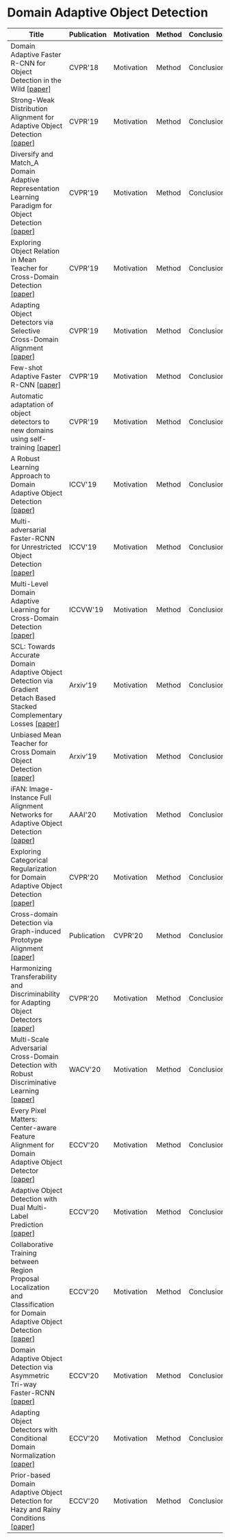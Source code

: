 # Domain Adaptive Object Detection

| Title | Publication | Motivation | Method | Conclusion| Limitation | Comment |
| - | - | - | - | - | - | - |
| Domain Adaptive Faster R-CNN for Object Detection in the Wild [[paper]](https://arxiv.org/abs/1803.03243) | CVPR'18 | Motivation | Method | Conclusion| Limitation | Comment |
| Strong-Weak Distribution Alignment for Adaptive Object Detection [[paper]](https://arxiv.org/abs/1812.04798) | CVPR'19 | Motivation | Method | Conclusion| Limitation | Comment |
| Diversify and Match_A Domain Adaptive Representation Learning Paradigm for Object Detection [[paper]](https://arxiv.org/abs/1905.05396) | CVPR'19 | Motivation | Method | Conclusion| Limitation | Comment |
| Exploring Object Relation in Mean Teacher for Cross-Domain Detection [[paper]](https://arxiv.org/abs/1904.11245) | CVPR'19 | Motivation | Method | Conclusion| Limitation | Comment |
| Adapting Object Detectors via Selective Cross-Domain Alignment [[paper]](https://openaccess.thecvf.com/content_CVPR_2019/html/Zhu_Adapting_Object_Detectors_via_Selective_Cross-Domain_Alignment_CVPR_2019_paper.html) | CVPR'19 | Motivation | Method | Conclusion| Limitation | Comment |
| Few-shot Adaptive Faster R-CNN [[paper]](https://arxiv.org/abs/1903.09372) | CVPR'19 | Motivation | Method | Conclusion| Limitation | Comment |
| Automatic adaptation of object detectors to new domains using self-training [[paper]](https://arxiv.org/abs/1904.07305) | CVPR'19 | Motivation | Method | Conclusion| Limitation | Comment |
| A Robust Learning Approach to Domain Adaptive Object Detection [[paper]](https://arxiv.org/abs/1904.02361) | ICCV'19 | Motivation | Method | Conclusion| Limitation | Comment |
| Multi-adversarial Faster-RCNN for Unrestricted Object Detection [[paper]](https://arxiv.org/abs/1907.10343) | ICCV'19 | Motivation | Method | Conclusion| Limitation | Comment |
| Multi-Level Domain Adaptive Learning for Cross-Domain Detection [[paper]](https://arxiv.org/abs/1907.11484) | ICCVW'19 | Motivation | Method | Conclusion| Limitation | Comment |
| SCL: Towards Accurate Domain Adaptive Object Detection via Gradient Detach Based Stacked Complementary Losses [[paper]](https://arxiv.org/abs/1911.02559) | Arxiv'19 | Motivation | Method | Conclusion| Limitation | Comment |
| Unbiased Mean Teacher for Cross Domain Object Detection [[paper]](https://arxiv.org/abs/2003.00707) | Arxiv'19 | Motivation | Method | Conclusion| Limitation | Comment |
| iFAN: Image-Instance Full Alignment Networks for Adaptive Object Detection [[paper]](https://arxiv.org/abs/2003.04132) | AAAI'20 | Motivation | Method | Conclusion| Limitation | Comment |
| Exploring Categorical Regularization for Domain Adaptive Object Detection [[paper]](https://arxiv.org/abs/2003.09152) | CVPR'20 | Motivation | Method | Conclusion| Limitation | Comment |
| Cross-domain Detection via Graph-induced Prototype Alignment [[paper]](https://arxiv.org/abs/2003.12849) | Publication | CVPR'20 | Method | Conclusion| Limitation | Comment |
| Harmonizing Transferability and Discriminability for Adapting Object Detectors [[paper]](https://arxiv.org/abs/2003.06297) | CVPR'20 | Motivation | Method | Conclusion| Limitation | Comment |
| Multi-Scale Adversarial Cross-Domain Detection with Robust Discriminative Learning [[paper]](https://openaccess.thecvf.com/content_WACV_2020/html/Pan_Multi-Scale_Adversarial_Cross-Domain_Detection_with_Robust_Discriminative_Learning_WACV_2020_paper.html) | WACV'20 | Motivation | Method | Conclusion| Limitation | Comment |
| Every Pixel Matters: Center-aware Feature Alignment for Domain Adaptive Object Detector [[paper]](https://arxiv.org/abs/2008.08574) | ECCV'20 | Motivation | Method | Conclusion| Limitation | Comment |
| Adaptive Object Detection with Dual Multi-Label Prediction [[paper]](https://arxiv.org/abs/2003.12943) | ECCV'20 | Motivation | Method | Conclusion| Limitation | Comment |
| Collaborative Training between Region Proposal Localization and Classification for Domain Adaptive Object Detection [[paper]](https://arxiv.org/abs/2009.08119) | ECCV'20 | Motivation | Method | Conclusion| Limitation | Comment |
| Domain Adaptive Object Detection via Asymmetric Tri-way Faster-RCNN [[paper]](https://arxiv.org/abs/2007.01571) | ECCV'20 | Motivation | Method | Conclusion| Limitation | Comment |
| Adapting Object Detectors with Conditional Domain Normalization [[paper]](https://www.ecva.net/papers/eccv_2020/papers_ECCV/papers/123560392.pdf) | ECCV'20 | Motivation | Method | Conclusion| Limitation | Comment |
| Prior-based Domain Adaptive Object Detection for Hazy and Rainy Conditions [[paper]](https://arxiv.org/abs/1912.00070) | ECCV'20 | Motivation | Method | Conclusion| Limitation | Comment |
